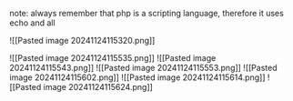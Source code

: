 
note: always remember that php is a scripting language, therefore it uses echo and all

![[Pasted image 20241124115320.png]]

![[Pasted image 20241124115535.png]]
![[Pasted image 20241124115543.png]]
![[Pasted image 20241124115553.png]]
![[Pasted image 20241124115602.png]]
![[Pasted image 20241124115614.png]]
![[Pasted image 20241124115624.png]]